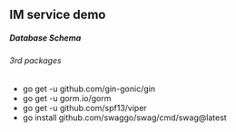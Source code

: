 ## IM service demo

##### Database Schema

###### 3rd packages
- go get -u github.com/gin-gonic/gin
- go get -u gorm.io/gorm
- go get -u github.com/spf13/viper
- go install github.com/swaggo/swag/cmd/swag@latest